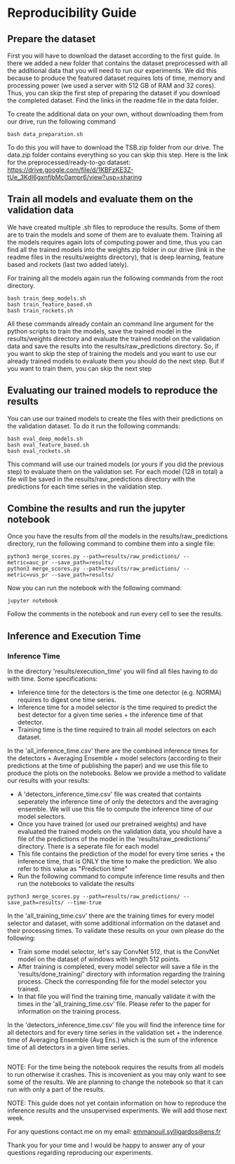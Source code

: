 # Reproducibility Guide

## Prepare the dataset

First you will have to download the dataset according to the first guide. In there we added a new folder that contains the dataset preprocessed with all the additional data that you will need to run our experiments. We did this because to produce the featured dataset requires lots of time, memory and processing power (we used a server with 512 GB of RAM and 32 cores). Thus, you can skip the first step of preparing the dataset if you download the completed dataset. Find the links in the readme file in the data folder.

To create the additional data on your own, without downloading them from our drive, run the following command

```
bash data_preparation.sh
```

To do this you will have to download the TSB.zip folder from our drive. The data.zip folder contains everything so you can skip this step. Here is the link for the preprocessed/ready-to-go dataset:
https://drive.google.com/file/d/1KBFzKE3Z-tUe_3KdI6gxnfjbMc0ampr6/view?usp=sharing

## Train all models and evaluate them on the validation data

We have created multiple .sh files to reproduce the results. Some of them are to train the models and some of them are to evaluate them. Training all the models requires again lots of computing power and time, thus you can find all the trained models into the weights.zip folder in our drive (link in the readme files in the results/weights directory), that is deep learning, feature based and rockets (last two added lately).

For training all the models again run the following commands from the root directory.

```
bash train_deep_models.sh
bash train_feature_based.sh
bash train_rockets.sh
```

All these commands already contain an command line argument for the python scripts to train the models, save the trained model in the results/weights directory and evaluate the trained model on the validation data and save the results into the results/raw_predictions directory. So, if you want to skip the step of training the models and you want to use our already trained models to evaluate them you should do the next step. But if you want to train them, you can skip the next step

## Evaluating our trained models to reproduce the results

You can use our trained models to create the files with their predictions on the validation dataset. To do it run the following commands:

```
bash eval_deep_models.sh
bash eval_feature_based.sh
bash eval_rockets.sh
```

This command will use our trained models (or yours if you did the previous step) to evaluate them on the validation set. For each model (128 in total) a file will be saved in the results/raw_predictions directory with the predictions for each time series in the validation step.

## Combine the results and run the jupyter notebook

Once you have the results from _all_ the models in the results/raw_predictions directory, run the following command to combine them into a single file:

```
python3 merge_scores.py --path=results/raw_predictions/ --metric=auc_pr --save_path=results/
python3 merge_scores.py --path=results/raw_predictions/ --metric=vus_pr --save_path=results/
```

Now you can run the notebook with the following command:

```
jupyter notebook
```

Follow the comments in the notebook and run every cell to see the results.

## Inference and Execution Time

### Inference Time

In the directory 'results/execution_time' you will find all files having to do with time. Some specifications: 
- Inference time for the detectors is the time one detector (e.g. NORMA) requires to digest one time series.
- Inference time for a model selector is the time required to predict the best detector for a given time series + the inference time of that detector.
- Training time is the time required to train all model selectors on each dataset.

In the 'all_inference_time.csv' there are the combined inference times for the detectors + Averaging Ensemble + model selectors (according to their predictions at the time of publishing the paper) and we use this file to produce the plots on the notebooks. Below we provide a method to validate our results with your results:
- A 'detectors_inference_time.csv' file was created that containts seperately the inference time of only the detectors and the averaging ensemble. We will use this file to compute the inference time of our model selectors.
- Once you have trained (or used our pretrained weights) and have evaluated the trained models on the validation data, you should have a file of the predictions of the model in the 'results/raw_predictions/' directory. There is a seperate file for each model
- This file contains the prediction of the model for every time series + the inference time, that is ONLY the time to make the prediction. We also refer to this value as "Prediction time"
- Run the following command to compute inference time results and then run the notebooks to validate the results
```
python3 merge_scores.py --path=results/raw_predictions/ --save_path=results/ --time-true
```

In the 'all_training_time.csv' there are the training times for every model selector and dataset, with some additional information on the dataset and their processing times. To validate these results on your own please do the following:
- Train some model selector, let's say ConvNet 512, that is the ConvNet model on the dataset of windows with length 512 points.
- After training is completed, every model selector will save a file in the 'results/done_training/' directory with information regarding the training process. Check the corresponding file for the model selector you trained.
- In that file you will find the training time, manually validate it with the times in the 'all_training_time.csv' file. Please refer to the paper for information on the training process.

In the 'detectors_inference_time.csv' file you will find the inference time for all detectors and for every time series in the validation set + the inderence time of Averaging Ensemble (Avg Ens.) which is the sum of the inference time of all detectors in a given time series.

```

```


NOTE: For the time being the notebook requires the results from all models to run otherwise it crashes. This is incovenient as you may only want to see some of the results. We are planning to change the notebook so that it can run with only a part of the results.

NOTE: This guide does not yet contain information on how to reproduce the inference results and the unsupervised experiments. We will add those next week.

For any questions contact me on my email:
emmanouil.sylligardos@ens.fr

Thank you for your time and I would be happy to answer any of your questions regarding reproducing our experiments.
